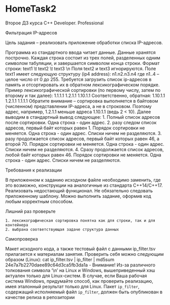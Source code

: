 # HomeTask2
Второе ДЗ курса C++ Developer. Professional

Фильтрация IP-адресов

Цель задания – реализовать приложение обработки списка IP-адресов.

Программа из стандартного ввода читает данные. Данные хранятся построчно. Каждая строка состоит из трех полей, разделенных одним символом табуляции, и завершается символом конца строки. Формат строки:
text1 \t text2 \t text3 \n
Поля text2 и text3 игнорируются. Поле text1 имеет следующую структуру (ip4 address):
n1.n2.n3.n4
где n1..4 – целое число от 0 до 255.
Требуется загрузить список ip-адресов в память и отсортировать их в обратном лексикографическом порядке. Пример лексикографической сортировки (по первому числу, затем по второму и так далее):
1.1.1.1
1.2.1.1
1.10.1.1
Соответственно, обратная:
1.10.1.1
1.2.1.1
1.1.1.1
Обратите внимание – сортировка выполняется в байтовом (численном) представлении IP-адреса, а не в строковом. Поэтому адрес, например, 1.2.1.1 меньше адреса 1.10.1.1 (ведь 2 < 10).
Далее выводим в стандартный вывод следующее:
    1. Полный список адресов после сортировки. Одна строка - один адрес.
    2. разу следом список адресов, первый байт которых равен 1. Порядок сортировки не меняется. Одна строка - один адрес. Списки ничем не разделяются.
    3. разу продолжается список адресов, первый байт которых равен 46, а второй 70. Порядок сортировки не меняется. Одна строка - один адрес. Списки ничем не разделяются.
    4. Сразу продолжается список адресов, любой байт которых равен 46. Порядок сортировки не меняется. Одна строка - один адрес. Списки ничем не разделяются.

Требования к реализации

В приложенном к заданию исходном файле необходимо заменить, где это возможно, конструкции на аналогичные из стандарта С++14/C++17. Реализовать недостающий функционал.
Не обязательно следовать приложенному шаблону. Можно выполнить задание, оформив код любым корректным способом.

Лишний раз проверьте

    1. лексикографическая сортировка понятна как для строки, так и для контейнера
    2. выбрана соответствующая задаче структура данных

Самопроверка

Макет исходного кода, а также тестовый файл с данными ip_filter.tsv прилагается к материалам занятия. Проверить себя можно следующим образом (Linux):
cat ip_filter.tsv | ip_filter | md5sum
24e7a7b2270daee89c64d3ca5fb3da1a -
Внимание! Из-за различного толкования символа ‘\n’ на Linux и Windows, вышеприведенный хэш актуален только для Linux-систем. В случае, если Ваша рабочая система Windows, придумайте способ, как проверить реализацию, имея эталонный результат только для Linux.
Пакет `ip_filter`, содержащий исполняемый файл `ip_filter`, должен быть опубликован в качестве релиза в репозитории
